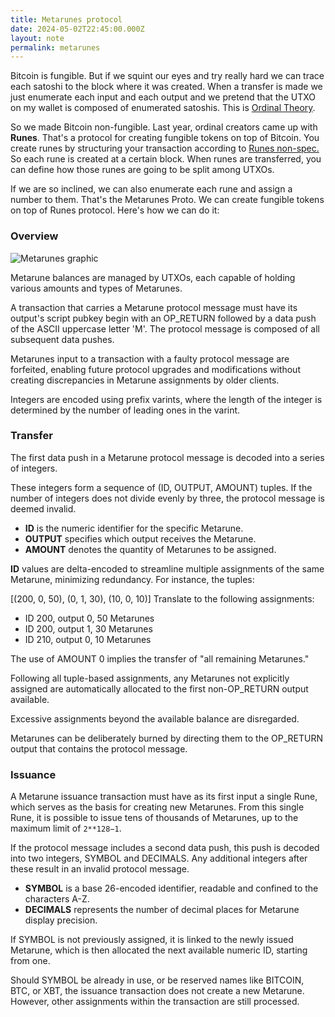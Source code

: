 ```yaml
---
title: Metarunes protocol
date: 2024-05-02T22:45:00.000Z
layout: note
permalink: metarunes
---
```



Bitcoin is fungible. But if we squint our eyes and try really hard we can trace each satoshi to the block where it was created. When a transfer is made we just enumerate each input and each output and we pretend that the UTXO on my wallet is composed of enumerated satoshis. This is [Ordinal Theory](https://docs.ordinals.com/).


So we made Bitcoin non-fungible. Last year, ordinal creators came up with **Runes**. That's a protocol for creating fungible tokens on top of Bitcoin. You create runes by structuring your transaction according to [Runes non-spec.](https://docs.ordinals.com/runes/specification.html) So each rune is created at a certain block. When runes are transferred, you can define how those runes are going to be split among UTXOs.


If we are so inclined, we can also enumerate each rune and assign a number to them. That's the Metarunes Proto. We can create fungible tokens on top of Runes protocol. Here's how we can do it:


### **Overview**


![Metarunes graphic](https://prod-files-secure.s3.us-west-2.amazonaws.com/95b7f6fc-43a0-4a7f-a3fc-172ac4a0ac41/1bf9e11d-28a5-4314-a0d7-14cf3af91af3/Untitled.png?X-Amz-Algorithm=AWS4-HMAC-SHA256&X-Amz-Content-Sha256=UNSIGNED-PAYLOAD&X-Amz-Credential=AKIAT73L2G45HZZMZUHI%2F20240914%2Fus-west-2%2Fs3%2Faws4_request&X-Amz-Date=20240914T063535Z&X-Amz-Expires=3600&X-Amz-Signature=72c90941ba150ed6548f57606a9e6cd2f464720c8e08ba84eaafce1816ffada2&X-Amz-SignedHeaders=host&x-id=GetObject)


Metarune balances are managed by UTXOs, each capable of holding various amounts and types of Metarunes.


A transaction that carries a Metarune protocol message must have its output's script pubkey begin with an OP_RETURN followed by a data push of the ASCII uppercase letter 'M'. The protocol message is composed of all subsequent data pushes.


Metarunes input to a transaction with a faulty protocol message are forfeited, enabling future protocol upgrades and modifications without creating discrepancies in Metarune assignments by older clients.


Integers are encoded using prefix varints, where the length of the integer is determined by the number of leading ones in the varint.


### **Transfer**


The first data push in a Metarune protocol message is decoded into a series of integers.


These integers form a sequence of (ID, OUTPUT, AMOUNT) tuples. If the number of integers does not divide evenly by three, the protocol message is deemed invalid.

- **ID** is the numeric identifier for the specific Metarune.
- **OUTPUT** specifies which output receives the Metarune.
- **AMOUNT** denotes the quantity of Metarunes to be assigned.

**ID** values are delta-encoded to streamline multiple assignments of the same Metarune, minimizing redundancy. For instance, the tuples:


[(200, 0, 50), (0, 1, 30), (10, 0, 10)]
Translate to the following assignments:

- ID 200, output 0, 50 Metarunes
- ID 200, output 1, 30 Metarunes
- ID 210, output 0, 10 Metarunes

The use of AMOUNT 0 implies the transfer of "all remaining Metarunes."


Following all tuple-based assignments, any Metarunes not explicitly assigned are automatically allocated to the first non-OP_RETURN output available.


Excessive assignments beyond the available balance are disregarded.


Metarunes can be deliberately burned by directing them to the OP_RETURN output that contains the protocol message.


### **Issuance**


A Metarune issuance transaction must have as its first input a single Rune, which serves as the basis for creating new Metarunes. From this single Rune, it is possible to issue tens of thousands of Metarunes, up to the maximum limit of `2**128−1`.


If the protocol message includes a second data push, this push is decoded into two integers, SYMBOL and DECIMALS. Any additional integers after these result in an invalid protocol message.

- **SYMBOL** is a base 26-encoded identifier, readable and confined to the characters A-Z.
- **DECIMALS** represents the number of decimal places for Metarune display precision.

If SYMBOL is not previously assigned, it is linked to the newly issued Metarune, which is then allocated the next available numeric ID, starting from one.


Should SYMBOL be already in use, or be reserved names like BITCOIN, BTC, or XBT, the issuance transaction does not create a new Metarune. However, other assignments within the transaction are still processed.

